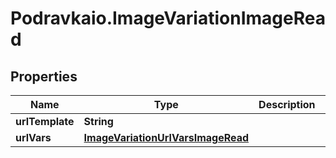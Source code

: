 # Podravkaio.ImageVariationImageRead

## Properties
Name | Type | Description | Notes
------------ | ------------- | ------------- | -------------
**urlTemplate** | **String** |  | [optional] 
**urlVars** | [**ImageVariationUrlVarsImageRead**](ImageVariationUrlVarsImageRead.md) |  | [optional] 


